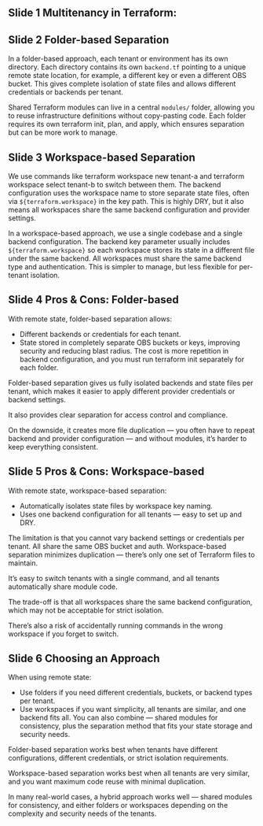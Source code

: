 ## Slide 1  Multitenancy in Terraform:

## Slide 2 Folder-based Separation
In a folder-based approach, each tenant or environment has its own directory.
Each directory contains its own `backend.tf` pointing to a unique remote state location, for example, a different key or even a different OBS bucket.
This gives complete isolation of state files and allows different credentials or backends per tenant.

Shared Terraform modules can live in a central `modules/` folder, allowing you to reuse infrastructure definitions without copy-pasting code.
Each folder requires its own terraform init, plan, and apply, which ensures separation but can be more work to manage.

## Slide 3 Workspace-based Separation
We use commands like terraform workspace new tenant-a and terraform workspace select tenant-b to switch between them.
The backend configuration uses the workspace name to store separate state files, often via `${terraform.workspace}` in the key path.
This is highly DRY, but it also means all workspaces share the same backend configuration and provider settings.

In a workspace-based approach, we use a single codebase and a single backend configuration.
The backend key parameter usually includes `${terraform.workspace}` so each workspace stores its state in a different file under the same backend.
All workspaces must share the same backend type and authentication. This is simpler to manage, but less flexible for per-tenant isolation.

## Slide 4 Pros & Cons: Folder-based
With remote state, folder-based separation allows:
 * Different backends or credentials for each tenant.
 * State stored in completely separate OBS buckets or keys, improving security and reducing blast radius.
The cost is more repetition in backend configuration, and you must run terraform init separately for each folder.

Folder-based separation gives us fully isolated backends and state files per tenant, which makes it easier to apply different provider credentials or backend settings.

It also provides clear separation for access control and compliance.

On the downside, it creates more file duplication — you often have to repeat backend and provider configuration — and without modules, it’s harder to keep everything consistent.

## Slide 5 Pros & Cons: Workspace-based
With remote state, workspace-based separation:
 * Automatically isolates state files by workspace key naming.
 * Uses one backend configuration for all tenants — easy to set up and DRY.

The limitation is that you cannot vary backend settings or credentials per tenant. All share the same OBS bucket and auth.
Workspace-based separation minimizes duplication — there’s only one set of Terraform files to maintain.

It’s easy to switch tenants with a single command, and all tenants automatically share module code.

The trade-off is that all workspaces share the same backend configuration, which may not be acceptable for strict isolation.

There’s also a risk of accidentally running commands in the wrong workspace if you forget to switch.

## Slide 6 Choosing an Approach
When using remote state:
 * Use folders if you need different credentials, buckets, or backend types per tenant.
 * Use workspaces if you want simplicity, all tenants are similar, and one backend fits all.
You can also combine — shared modules for consistency, plus the separation method that fits your state storage and security needs.

Folder-based separation works best when tenants have different configurations, different credentials, or strict isolation requirements.

Workspace-based separation works best when all tenants are very similar, and you want maximum code reuse with minimal duplication.

In many real-world cases, a hybrid approach works well — shared modules for consistency, and either folders or workspaces depending on the complexity and security needs of the tenants.
